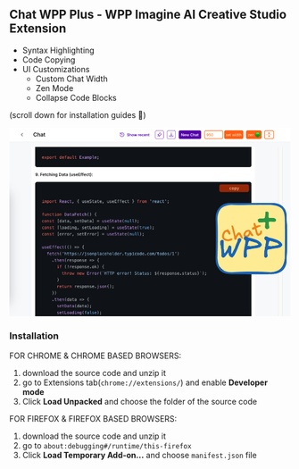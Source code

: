 ## Chat WPP Plus - WPP Imagine AI Creative Studio Extension
* Syntax Highlighting
* Code Copying
* UI Customizations
	* Custom Chat Width
	* Zen Mode
	* Collapse Code Blocks

(scroll down for installation guides 🙂)

![alt text](screenshots/image.png)

### Installation
FOR CHROME & CHROME BASED BROWSERS:
1. download the source code and unzip it
2. go to Extensions tab(`chrome://extensions/`) and enable **Developer mode**
3. Click **Load Unpacked** and choose the folder of the source code

FOR FIREFOX & FIREFOX BASED BROWSERS:
1. download the source code and unzip it
2. go to `about:debugging#/runtime/this-firefox`
3. Click **Load Temporary Add-on...** and choose `manifest.json` file